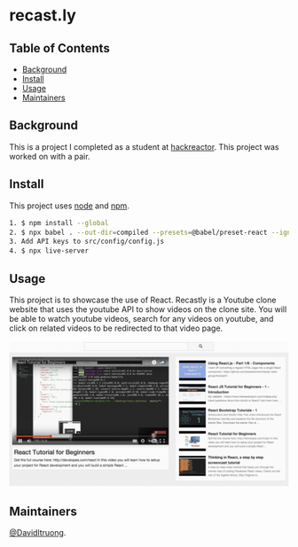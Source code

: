 # recast.ly

## Table of Contents

- [Background](#background)
- [Install](#install)
- [Usage](#usage)
- [Maintainers](#maintainers)

## Background

This is a project I completed as a student at [hackreactor](http://hackreactor.com). This project was worked on with a pair.

## Install

This project uses [node](http://nodejs.org) and [npm](https://npmjs.com).

```sh
1. $ npm install --global
2. $ npx babel . --out-dir=compiled --presets=@babel/preset-react --ignore=node_modules,compiled --source-maps=inline
3. Add API keys to src/config/config.js
4. $ npx live-server
```

## Usage

This project is to showcase the use of React. Recastly is a Youtube clone website that uses the youtube API to show videos on the clone site. You will be able to watch youtube videos, search for any videos on youtube, and click on related videos to be redirected to that video page.

![alt text](https://github.com/davidltruong/recast.ly/blob/master/screenshot.png?raw=true)

## Maintainers

[@Davidltruong](https://github.com/davidltruong).